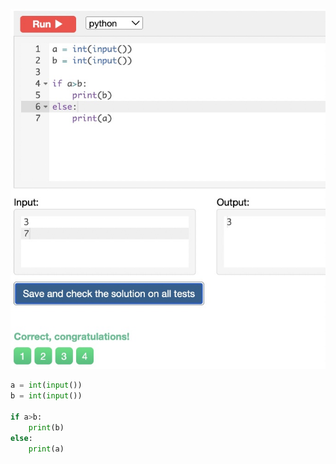 ![Solution](https://github.com/KaiFig/unit-1/blob/main/Snakify/Lesson%203/Minimum_of_two_numbers.jpg)

```.py
a = int(input())
b = int(input())

if a>b:
    print(b)
else:
    print(a)
